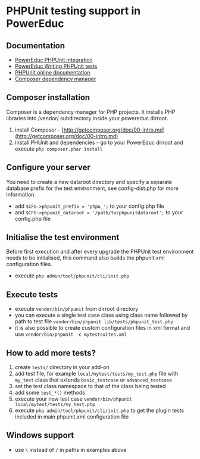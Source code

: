 PHPUnit testing support in PowerEduc
==================================


Documentation
-------------
* [PowerEduc PHPUnit integration](http://docs.powereduc.org/dev/PHPUnit)
* [PowerEduc Writing PHPUnit tests](https://docs.powereduc.org/dev/Writing_PHPUnit_tests)
* [PHPUnit online documentation](http://www.phpunit.de/manual/current/en/)
* [Composer dependency manager](http://getcomposer.org/)


Composer installation
---------------------
Composer is a dependency manager for PHP projects.
It installs PHP libraries into /vendor/ subdirectory inside your powereduc dirroot.

1. install Composer - [http://getcomposer.org/doc/00-intro.md](http://getcomposer.org/doc/00-intro.md)
2. install PHUnit and dependencies - go to your PowerEduc dirroot and execute `php composer.phar install`


Configure your server
---------------------
You need to create a new dataroot directory and specify a separate database prefix for the test environment,
see config-dist.php for more information.

* add `$CFG->phpunit_prefix = 'phpu_';` to your config.php file
* and `$CFG->phpunit_dataroot = '/path/to/phpunitdataroot';` to your config.php file


Initialise the test environment
-------------------------------
Before first execution and after every upgrade the PHPUnit test environment needs to be initialised,
this command also builds the phpunit.xml configuration files.

* execute `php admin/tool/phpunit/cli/init.php`


Execute tests
--------------
* execute `vendor/bin/phpunit` from dirroot directory
* you can execute a single test case class using class name followed by path to test file `vendor/bin/phpunit lib/tests/phpunit_test.php`
* it is also possible to create custom configuration files in xml format and use `vendor/bin/phpunit -c mytestsuites.xml`


How to add more tests?
----------------------
1. create `tests/` directory in your add-on
2. add test file, for example `local/mytest/tests/my_test.php` file with `my_test` class that extends `basic_testcase` or `advanced_testcase`
3. set the test class namespace to that of the class being tested
4. add some `test_*()` methods
5. execute your new test case `vendor/bin/phpunit local/mytest/tests/my_test.php`
6. execute `php admin/tool/phpunit/cli/init.php` to get the plugin tests included in main phpunit.xml configuration file


Windows support
---------------
* use `\` instead of `/` in paths in examples above
